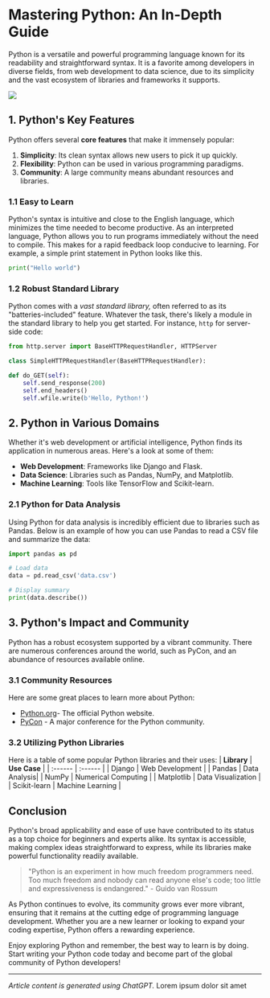 # Mastering Python: An In-Depth Guide
Python is a versatile and powerful programming language known for its readability and straightforward syntax. It is a favorite among developers in diverse fields, from web development to data science, due to its simplicity and the vast ecosystem of libraries and frameworks it supports.

![](https://www.python.org/static/img/python-logo@2x.png)

## 1. Python's Key Features
Python offers several **core features** that make it immensely popular:
1. **Simplicity**: Its clean syntax allows new users to pick it up quickly.
2. **Flexibility**: Python can be used in various programming paradigms.
3. **Community**: A large community means abundant resources and libraries.

### 1.1 Easy to Learn
Python's syntax is intuitive and close to the English language, which minimizes the time needed to become productive. As an interpreted language, Python allows you to run programs immediately without the need to compile. This makes for a rapid feedback loop conducive to learning. For example, a simple print statement in Python looks like this.
```python
print("Hello world")
```
### 1.2 Robust Standard Library
Python comes with a *vast standard library,* often referred to as its "batteries-included" feature. Whatever the task, there's likely a module in the standard library to help you get started. For instance, ```http``` for server-side code:
```python
from http.server import BaseHTTPRequestHandler, HTTPServer

class SimpleHTTPRequestHandler(BaseHTTPRequestHandler):

def do_GET(self):
    self.send_response(200)
    self.end_headers()
    self.wfile.write(b'Hello, Python!')
```
## 2. Python in Various Domains
Whether it's web development or artificial intelligence, Python finds its application in numerous areas. Here's a look at some of them:
- **Web Development**: Frameworks like Django and Flask.
- **Data Science**: Libraries such as Pandas, NumPy, and Matplotlib.
- **Machine Learning**: Tools like TensorFlow and Scikit-learn.

### 2.1 Python for Data Analysis
Using Python for data analysis is incredibly efficient due to libraries such as Pandas. Below is an example of how you can use Pandas to read a CSV file and summarize the data:
```python
import pandas as pd

# Load data
data = pd.read_csv('data.csv')

# Display summary
print(data.describe())
```
## 3. Python's Impact and Community
Python has a robust ecosystem supported by a vibrant community. There are numerous conferences around the world, such as PyCon, and an abundance of resources available online.
### 3.1 Community Resources
Here are some great places to learn more about Python:
- [Python.org](https://www.python.org)- The official Python website.
- [PyCon](https://pycon.org) - A major conference for the Python community.
### 3.2 Utilizing Python Libraries
Here is a table of some popular Python libraries and their uses:
| **Library** | **Use Case** |
| :------ | :------ |
| Django | Web Development |
| Pandas | Data Analysis|
| NumPy | Numerical Computing |
| Matplotlib | Data Visualization |
| Scikit-learn | Machine Learning |
## Conclusion
Python's broad applicability and ease of use have contributed to its status as a top choice for beginners and experts alike. Its syntax is accessible, making complex ideas straightforward to express, while its libraries make powerful functionality readily available.
>"Python is an experiment in how much freedom programmers need. Too much freedom and nobody can read anyone else's code; too little and expressiveness is endangered." - Guido van Rossum

As Python continues to evolve, its community grows ever more vibrant, ensuring that it remains at the cutting edge of programming language development. Whether you are a new learner or looking to expand your coding expertise, Python offers a rewarding experience.

Enjoy exploring Python and remember, the best way to learn is by doing. Start writing your Python code today and become part of the global community of Python developers!
***
*Article content is generated using ChatGPT.*
Lorem ipsum dolor sit amet
